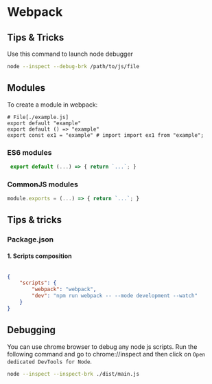 # Webpack



## Tips & Tricks

Use this command to launch node debugger

```sh
node --inspect --debug-brk /path/to/js/file
```

## Modules

To create a module in webpack:

```node
# File[./example.js]
export default "example"
export default () => "example"
export const ex1 = "example" # import import ex1 from "example";
```

### ES6 modules

```js
 export default (...) => { return `...`; }
```

### CommonJS modules

```js
module.exports = (...) => { return `...`; }
```

## Tips & tricks

### Package.json 

#### 1. Scripts composition

```json

{
    "scripts": {
        "webpack": "webpack",
        "dev": "npm run webpack -- --mode development --watch"
    }
}


```

## Debugging

You can use chrome browser to debug any node js scripts. Run the following command and go to chrome://inspect
and then click on `Open dedicated DevTools for Node`.

```bash 
node --inspect --inspect-brk ./dist/main.js
```